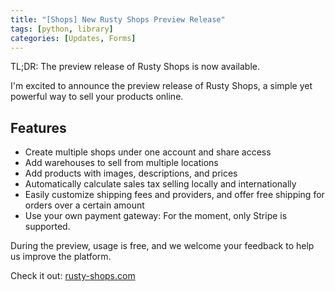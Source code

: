```yaml
---
title: "[Shops] New Rusty Shops Preview Release"
tags: [python, library]
categories: [Updates, Forms]
---
```


TL;DR: The preview release of Rusty Shops is now available.

I'm excited to announce the preview release of Rusty Shops, a simple yet powerful way to sell your products online.

## Features

- Create multiple shops under one account and share access
- Add warehouses to sell from multiple locations
- Add products with images, descriptions, and prices
- Automatically calculate sales tax selling locally and internationally
- Easily customize shipping fees and providers, and offer free shipping for orders over a certain amount
- Use your own payment gateway: For the moment, only Stripe is supported.

During the preview, usage is free, and we welcome your feedback to help us improve the platform.

Check it out: [rusty-shops.com](https://rusty-shops.com)